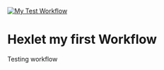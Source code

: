 [![My Test Workflow](https://github.com/AlexeyGorc/hexlet-my-first-workflow/actions/workflows/main.yml/badge.svg)](https://github.com/AlexeyGorc/hexlet-my-first-workflow/actions/workflows/main.yml)

# Hexlet my first Workflow
Testing workflow

